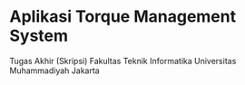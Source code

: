 Aplikasi Torque Management System
===

Tugas Akhir (Skripsi) 
Fakultas Teknik Informatika
Universitas Muhammadiyah Jakarta
